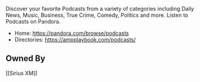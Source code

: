 Discover your favorite Podcasts from a variety of categories including Daily News, Music, Business, True Crime, Comedy, Politics and more. Listen to Podcasts on Pandora.

* Home: https://pandora.com/browse/podcasts
* Directories: https://ampplaybook.com/podcasts/

## Owned By
[[Sirius XM]]
